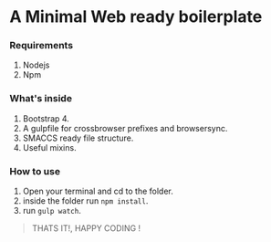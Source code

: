 # A Minimal Web ready boilerplate

### Requirements
1. Nodejs
2. Npm

### What's inside
1. Bootstrap 4.
2. A gulpfile for 
   crossbrowser prefixes
   and browsersync.
3. SMACCS ready file structure.
4. Useful mixins.

### How to use
1. Open your terminal and cd to the folder.
2. inside the folder run `npm install`.
3. run `gulp watch`.

> THATS IT!, HAPPY CODING !
